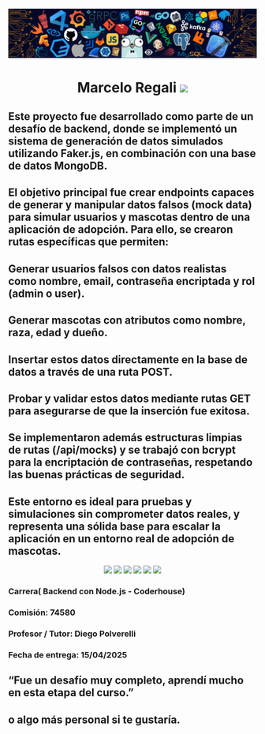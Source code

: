 ![Github Banner](https://github.com/Jaydeep-Yadav/Jaydeep-Yadav/blob/main/banner.png)

<h1 align="center">Marcelo Regali <img src="https://media.giphy.com/media/hvRJCLFzcasrR4ia7z/giphy.gif" width="35"></h1>

## Este proyecto fue desarrollado como parte de un desafío de backend, donde se implementó un sistema de generación de datos simulados utilizando Faker.js, en combinación con una base de datos MongoDB.

## El objetivo principal fue crear endpoints capaces de generar y manipular datos falsos (mock data) para simular usuarios y mascotas dentro de una aplicación de adopción. Para ello, se crearon rutas específicas que permiten:

## Generar usuarios falsos con datos realistas como nombre, email, contraseña encriptada y rol (admin o user).

## Generar mascotas con atributos como nombre, raza, edad y dueño.

## Insertar estos datos directamente en la base de datos a través de una ruta POST.

## Probar y validar estos datos mediante rutas GET para asegurarse de que la inserción fue exitosa.

## Se implementaron además estructuras limpias de rutas (/api/mocks) y se trabajó con bcrypt para la encriptación de contraseñas, respetando las buenas prácticas de seguridad.

## Este entorno es ideal para pruebas y simulaciones sin comprometer datos reales, y representa una sólida base para escalar la aplicación en un entorno real de adopción de mascotas.

<p>
<div align="center">
  <img src="https://img.shields.io/badge/-HTML-c58545?style=for-the-badge&logo=html5&logoColor=c58545&labelColor=282828">
  <img src="https://img.shields.io/badge/-CSS-d1a01f?style=for-the-badge&logo=css3&logoColor=d1a01f&labelColor=282828">
  <img src="https://img.shields.io/badge/-Python-98b982?style=for-the-badge&logo=python&logoColor=98b982&labelColor=282828">
    <img src="https://img.shields.io/badge/-HTML-c58545?style=for-the-badge&logo=Express&logoColor=c58545&labelColor=282828">
  <img src="https://img.shields.io/badge/-CSS-d1a01f?style=for-the-badge&logo=MongoDB&logoColor=d1a01f&labelColor=282828">
  <img src="https://img.shields.io/badge/-Python-98b982?style=for-the-badge&logo=GitHud&logoColor=98b982&labelColor=282828">
</div>
</p>

### Carrera( Backend con Node.js - Coderhouse)

### Comisión: 74580

### Profesor / Tutor: Diego Polverelli

### Fecha de entrega: 15/04/2025

## “Fue un desafío muy completo, aprendí mucho en esta etapa del curso.”

## o algo más personal si te gustaría.

